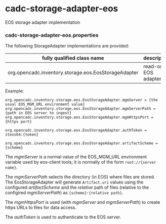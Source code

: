 # cadc-storage-adapter-eos
EOS storage adapter implementation

### cadc-storage-adapter-eos.properties

The following StorageAdapter implementations are provided:

|fully qualified class name|description|
|--------------------------|-----------|
|org.opencadc.inventory.storage.eos.EosStorageAdapter|read-only EOS adapter|

Example:
```
org.opencadc.inventory.storage.eos.EosStorageAdapter.mgmServer = {the usual EOS_MGM_URL environment value}
org.opencadc.inventory.storage.eos.EosStorageAdapter.mgmServerPath = {path in EOS server to ingest}
org.opencadc.inventory.storage.eos.EosStorageAdapter.mgmHttpsPort = {https port}

org.opencadc.inventory.storage.eos.EosStorageAdapter.authToken = zteos64:{token}

org.opencadc.inventory.storage.eos.EosStorageAdapter.artifactScheme = {scheme}
```

The _mgmServer_ is a normal value of the EOS_MGM_URL environment variable used by eos-client tools; it is
normally of the form `root://{server name}`.

The _mgmServerPath_ selects the directory (in EOS) where files are stored. The EosStorageAdapter will 
generate `Artifact.uri` values using the configured _artifactScheme_ and the _relative_ path of files 
(relative to the configired _mgmServerPath_) as `{scheme}:{relative path}`.

The _mgmHttpsPort_ is used (with _mgmServer_ and _mgmServerPath_) to create https URLs to files for data
access.

The _authToken_ is used to authenticate to the EOS server.



